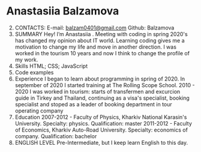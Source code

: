 #  Anastasiia Balzamova
2. CONTACTS:
E-mail: balzam0401@gmail.com
Github: Balzamova
3. SUMMARY
Hey! I’m Anastasiia . Meeting with coding in spring 2020's has changed my opinion about IT world. Learning coding gives me a motivation to change my life and move in another direction. I was worked in the tourism 10 years and now I think to change the profile of my work.
4. Skills
HTML; CSS; JavaScript
5. Code examples
6. Experience
I began to learn about programming in spring of 2020. In september of 2020 I started training at The Rolling Scope School.
2010 - 2020 I was worked in tourism: starts of transfermen and excurcion guide in Tirkey and Thailand, continuing as a visa's specialist, booking specialist and stoped as a leader of booking department in tour operating company
7. Education 
2007-2012 - Faculty of Physics, Kharkiv National Karasin's University. Specialty: physics. Qualification: master
2011-2012 - Faculty of Economics, Kharkiv Auto-Road University. Specialty: economics of company. Qualification: bachelor
8. ENGLISH LEVEL
Pre-Intermediate, but I keep learn English to this day.
